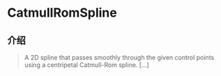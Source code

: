 # CatmullRomSpline

## 介绍

> A 2D spline that passes smoothly through the given control points using a centripetal Catmull-Rom spline. [...]
